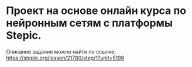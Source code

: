 # Проект на основе онлайн курса по нейронным сетям с платформы Stepic.

Описание задания можно найти по ссылке:
https://stepik.org/lesson/21780/step/1?unit=5198

